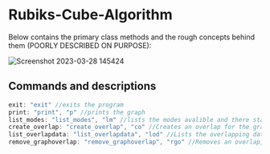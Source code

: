 # Rubiks-Cube-Algorithm

Below contains the primary class methods and the rough concepts behind them (POORLY DESCRIBED ON PURPOSE):

![Screenshot 2023-03-28 145424](https://user-images.githubusercontent.com/129062223/228260886-eff21a2a-0f1b-48e1-a35f-4252da6acc4c.png)

## Commands and descriptions
```cpp
exit: "exit" //exits the program
print: "print", "p" //prints the graph
list_modes: "list_modes", "lm" //lists the modes avalible and there status
create_overlap: "create_overlap", "co" //Creates an overlap for the graph, TODO: A method to choose order of overlaps
list_overlapdata: "list_overlapdata", "lod" //Lists the overlapping data (which order number it is, TODO: the option to see an overlap by itself regardless of order)
remove_graphoverlap: "remove_graphoverlap", "rgo" //Removes an overlap, take care when using this command, removed via key in the map
```
